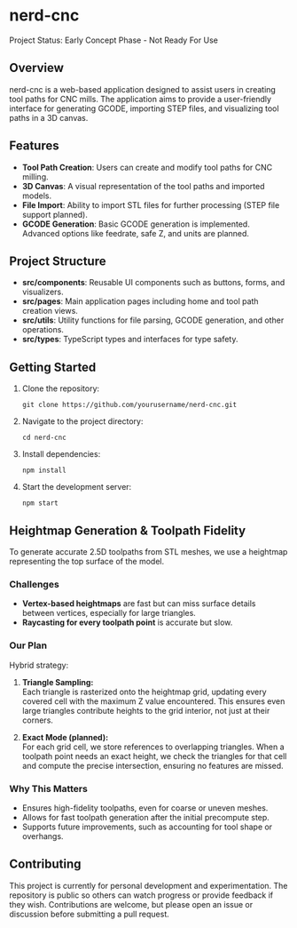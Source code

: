 # nerd-cnc
Project Status: Early Concept Phase - Not Ready For Use

## Overview
nerd-cnc is a web-based application designed to assist users in creating tool paths for CNC mills. The application aims to provide a user-friendly interface for generating GCODE, importing STEP files, and visualizing tool paths in a 3D canvas.

## Features
- **Tool Path Creation**: Users can create and modify tool paths for CNC milling.
- **3D Canvas**: A visual representation of the tool paths and imported models.
- **File Import**: Ability to import STL files for further processing (STEP file support planned).
- **GCODE Generation**: Basic GCODE generation is implemented. Advanced options like feedrate, safe Z, and units are planned.

## Project Structure
- **src/components**: Reusable UI components such as buttons, forms, and visualizers.
- **src/pages**: Main application pages including home and tool path creation views.
- **src/utils**: Utility functions for file parsing, GCODE generation, and other operations.
- **src/types**: TypeScript types and interfaces for type safety.

## Getting Started
1. Clone the repository:
   ```
   git clone https://github.com/yourusername/nerd-cnc.git
   ```
2. Navigate to the project directory:
   ```
   cd nerd-cnc
   ```
3. Install dependencies:
   ```
   npm install
   ```
4. Start the development server:
   ```
   npm start
   ```

## Heightmap Generation & Toolpath Fidelity

To generate accurate 2.5D toolpaths from STL meshes, we use a heightmap representing the top surface of the model.

### Challenges

- **Vertex-based heightmaps** are fast but can miss surface details between vertices, especially for large triangles.
- **Raycasting for every toolpath point** is accurate but slow.

### Our Plan

Hybrid strategy:

1. **Triangle Sampling:**  
   Each triangle is rasterized onto the heightmap grid, updating every covered cell with the maximum Z value encountered. This ensures even large triangles contribute heights to the grid interior, not just at their corners.

2. **Exact Mode (planned):**  
   For each grid cell, we store references to overlapping triangles. When a toolpath point needs an exact height, we check the triangles for that cell and compute the precise intersection, ensuring no features are missed.

### Why This Matters

- Ensures high-fidelity toolpaths, even for coarse or uneven meshes.
- Allows for fast toolpath generation after the initial precompute step.
- Supports future improvements, such as accounting for tool shape or overhangs.


## Contributing
This project is currently for personal development and experimentation. The repository is public so others can watch progress or provide feedback if they wish. Contributions are welcome, but please open an issue or discussion before submitting a pull request.
